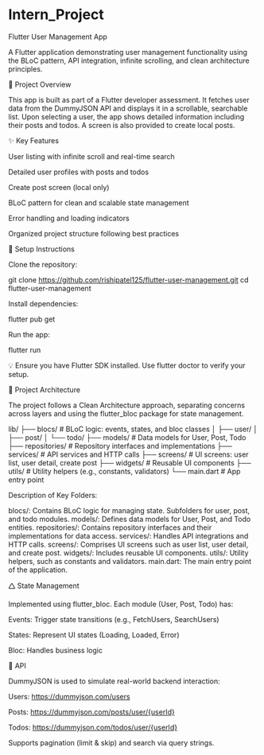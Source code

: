 # Intern_Project

Flutter User Management App

A Flutter application demonstrating user management functionality using the BLoC pattern, API integration, infinite scrolling, and clean architecture principles.

🚀 Project Overview

This app is built as part of a Flutter developer assessment. It fetches user data from the DummyJSON API and displays it in a scrollable, searchable list. Upon selecting a user, the app shows detailed information including their posts and todos. A screen is also provided to create local posts.

✨ Key Features

User listing with infinite scroll and real-time search

Detailed user profiles with posts and todos

Create post screen (local only)

BLoC pattern for clean and scalable state management

Error handling and loading indicators

Organized project structure following best practices

💠 Setup Instructions

Clone the repository:

git clone https://github.com/rishipatel125/flutter-user-management.git
cd flutter-user-management

Install dependencies:

flutter pub get

Run the app:

flutter run

💡 Ensure you have Flutter SDK installed. Use flutter doctor to verify your setup.

🧱 Project Architecture

The project follows a Clean Architecture approach, separating concerns across layers and using the flutter_bloc package for state management.

lib/
├── blocs/         # BLoC logic: events, states, and bloc classes
│   ├── user/
│   ├── post/
│   └── todo/
├── models/        # Data models for User, Post, Todo
├── repositories/  # Repository interfaces and implementations
├── services/      # API services and HTTP calls
├── screens/       # UI screens: user list, user detail, create post
├── widgets/       # Reusable UI components
├── utils/         # Utility helpers (e.g., constants, validators)
└── main.dart      # App entry point

Description of Key Folders:

blocs/: Contains BLoC logic for managing state. Subfolders for user, post, and todo modules.
models/: Defines data models for User, Post, and Todo entities.
repositories/: Contains repository interfaces and their implementations for data access.
services/: Handles API integrations and HTTP calls.
screens/: Comprises UI screens such as user list, user detail, and create post.
widgets/: Includes reusable UI components.
utils/: Utility helpers, such as constants and validators.
main.dart: The main entry point of the application.

🛆 State Management

Implemented using flutter_bloc. Each module (User, Post, Todo) has:

Events: Trigger state transitions (e.g., FetchUsers, SearchUsers)

States: Represent UI states (Loading, Loaded, Error)

Bloc: Handles business logic

📱 API

DummyJSON is used to simulate real-world backend interaction:

Users: https://dummyjson.com/users

Posts: https://dummyjson.com/posts/user/{userId}

Todos: https://dummyjson.com/todos/user/{userId}

Supports pagination (limit & skip) and search via query strings.

